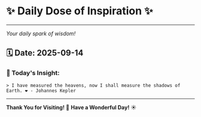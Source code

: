 # ✨ Daily Dose of Inspiration ✨

--- 

_Your daily spark of wisdom!_

## 🗓️ Date: **2025-09-14**

### 💬 Today's Insight:
```
> I have measured the heavens, now I shall measure the shadows of Earth. ❤️ - Johannes Kepler
```

--- 

**Thank You for Visiting!** 🙏
**Have a Wonderful Day!** ☀️
